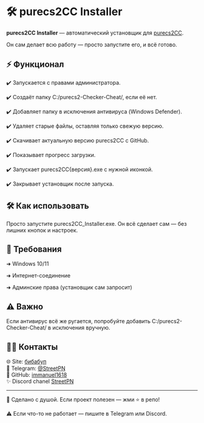 # 🛠 purecs2CC Installer

**purecs2CC Installer** — автоматический установщик для [purecs2CC](https://github.com/immanuel1618/purecs2-Checker-Cheat). 

Он сам делает всю работу — просто запустите его, и всё готово.

## ⚡ Функционал

✔️ Запускается с правами администратора.

✔️ Создаёт папку C:/purecs2-Checker-Cheat/, если её нет.

✔️ Добавляет папку в исключения антивируса (Windows Defender).

✔️ Удаляет старые файлы, оставляя только свежую версию.

✔️ Скачивает актуальную версию purecs2CC с GitHub.

✔️ Показывает прогресс загрузки.

✔️ Запускает purecs2CC{версия}.exe с нужной иконкой.

✔️ Закрывает установщик после запуска.

## 🛠️ Как использовать

Просто запустите purecs2CC_Installer.exe. Он всё сделает сам — без лишних кнопок и настроек.

## 🎯 Требования

➜ Windows 10/11

➜ Интернет-соединение

➜ Админские права (установщик сам запросит)

## ⚠️ Важно

Если антивирус всё же ругается, попробуйте добавить C:/purecs2-Checker-Cheat/ в исключения вручную.

## 👨‍💻 Контакты
🌐 Site: [бибабуп](https://immanuel.nna1618.com/)  
📌 Telegram: [@StreetPN](https://t.me/StreetPN)  
🦈 GitHub: [immanuel1618](https://github.com/immanuel1618)  
✨ Discord chanel [StreetPN](https://discord.gg/xXk2VTU5)

---
💙 Сделано с душой. Если проект полезен — жми ⭐ в репо!

⚠️ Если что-то не работает — пишите в Telegram или Discord.
